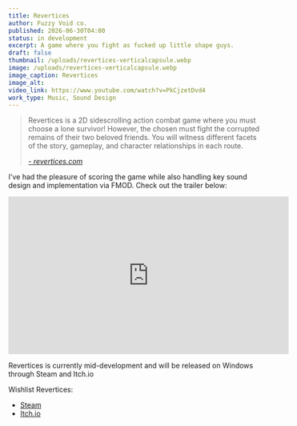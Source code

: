```yaml
---
title: Revertices
author: Fuzzy Void co.
published: 2026-06-30T04:00
status: in development 
excerpt: A game where you fight as fucked up little shape guys.
draft: false
thumbnail: /uploads/revertices-verticalcapsule.webp
image: /uploads/revertices-verticalcapsule.webp
image_caption: Revertices
image_alt:
video_link: https://www.youtube.com/watch?v=PkCjzetDvd4
work_type: Music, Sound Design
---
```

> Revertices is a 2D sidescrolling action combat game where you must choose a lone survivor! However, the chosen must fight the corrupted remains of their two beloved friends. You will witness different facets of the story, gameplay, and character relationships in each route.
>
> <cite><a href="https://revertices.com/">- revertices.com</a></cite>

I've had the pleasure of scoring the game while also handling key sound design and implementation via FMOD. Check out the trailer below:

<iframe width="560" height="315" src="https://www.youtube-nocookie.com/embed/PkCjzetDvd4?si=hECPBBpK6iCmgppt" title="YouTube video player" frameborder="0" allow="accelerometer; autoplay; clipboard-write; encrypted-media; gyroscope; picture-in-picture; web-share" referrerpolicy="strict-origin-when-cross-origin" allowfullscreen></iframe>

Revertices is currently mid-development and will be released on Windows through Steam and Itch.io

Wishlist Revertices:
- [Steam](https://store.steampowered.com/app/3236560/Revertices/)
- [Itch.io](https://fuzzyvoidco.itch.io/revertices)